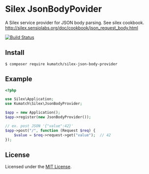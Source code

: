 Silex JsonBodyPovider
===========

A Silex service provider for JSON body parsing.
See silex cookbook. http://silex.sensiolabs.org/doc/cookbook/json_request_body.html

[![Build Status](https://travis-ci.org/kumatch/silex-json-body-provider.png?branch=master)](https://travis-ci.org/kumatch/silex-json-body-provider)

Install
-----

    $ composer require kumatch/silex-json-body-provider


Example
-----

```php
<?php

use Silex\Application;
use Kumatch\Silex\JsonBodyProvider;

$app = new Application();
$app->register(new JsonBodyProvider());

// ex. post JSON '{"value":42}'
$app->post("/", function (Request $req) {
    $value = $req->request->get("value");  // 42
});
```


License
--------

Licensed under the [MIT License](http://kumatch.mit-license.org/).
